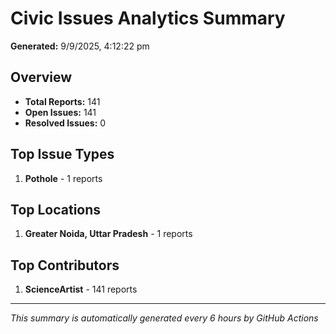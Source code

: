#  Civic Issues Analytics Summary

**Generated:** 9/9/2025, 4:12:22 pm

##  Overview
- **Total Reports:** 141
- **Open Issues:** 141
- **Resolved Issues:** 0

##  Top Issue Types
1. **Pothole** - 1 reports

##  Top Locations
1. **Greater Noida, Uttar Pradesh** - 1 reports

##  Top Contributors
1. **ScienceArtist** - 141 reports

---
*This summary is automatically generated every 6 hours by GitHub Actions*
